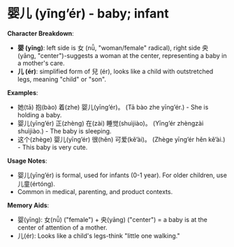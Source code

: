 # **婴儿 (yīng’ér) - baby; infant**

**Character Breakdown**:  
- **婴 (yīng)**: left side is 女 (nǚ, "woman/female" radical), right side 央 (yāng, "center")-suggests a woman at the center, representing a baby in a mother's care.  
- **儿 (ér)**: simplified form of 兒 (ér), looks like a child with outstretched legs, meaning "child" or "son".

**Examples**:  
- 她(tā) 抱(bào) 着(zhe) 婴儿(yīng’ér)。 (Tā bào zhe yīng’ér.) - She is holding a baby.  
- 婴儿(yīng’ér) 正(zhèng) 在(zài) 睡觉(shuìjiào)。 (Yīng’ér zhèngzài shuìjiào.) - The baby is sleeping.  
- 这个(zhège) 婴儿(yīng’ér) 很(hěn) 可爱(kě’ài)。 (Zhège yīng’ér hěn kě’ài.) - This baby is very cute.

**Usage Notes**:  
- 婴儿(yīng’ér) is formal, used for infants (0-1 year). For older children, use 儿童(értóng).  
- Common in medical, parenting, and product contexts.

**Memory Aids**:  
- 婴(yīng): 女(nǚ) ("female") + 央(yāng) ("center") = a baby is at the center of attention of a mother.  
- 儿(ér): Looks like a child's legs-think "little one walking."